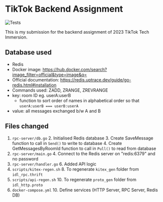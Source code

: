 # TikTok Backend Assignment

![Tests](https://github.com/TikTokTechImmersion/assignment_demo_2023/actions/workflows/test.yml/badge.svg)

This is my submission for the backend assignment of 2023 TikTok Tech Immersion.

## Database used
- Redis
- Docker image: https://hub.docker.com/search?image_filter=official&type=image&q=
- Official documentation: https://redis.uptrace.dev/guide/go-redis.html#installation
- Commands used: ZADD, ZRANGE, ZREVRANGE
- key: room ID eg. userA:userB
  - function to sort order of names in alphabetical order so that `userA:userB === userB:userA`
- value: all messages exchanged b/w A and B

## Files changed
1. ```rpc-server/db.go```
   2. Initialised Redis database
   3. Create SaveMessage function to call in ```Send()``` to write to database
   4. Create GetMessagesByRoomId function to call in ```Pull()``` to read from database
3. ```rpc-server/main.go```
   4. Connect to the Redis server on "redis:6379" and no password
5. ```rpc-server/handler.go```
   6. Added API logic
7. ```scripts/kitex-regen.sh```
   8. To regenerate ```kitex_gen``` folder from ```idl_rpc.thrift```
9. ```scripts/api-regen.sh```
   10. To regenerate ```proto_gen``` folder from ```idl_http.proto```
9. ```docker-compose.yml```
   10. Define services (HTTP Server, RPC Server, Redis DB)
